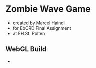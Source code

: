 # Zombie Wave Game
- created by Marcel Haindl
- for EbCRD Final Assignment
- at FH St. Pölten

## WebGL Build
- 
